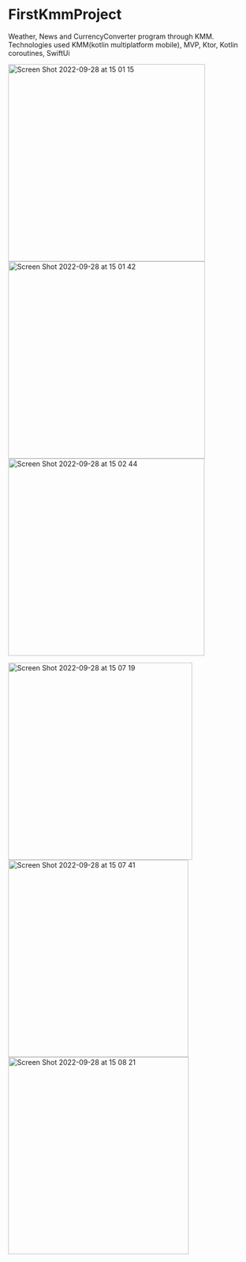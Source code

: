 # FirstKmmProject
Weather, News and CurrencyConverter program through KMM. Technologies used KMM(kotlin multiplatform mobile), MVP, Ktor, Kotlin coroutines, SwiftUi 

<img width="399" alt="Screen Shot 2022-09-28 at 15 01 15" src="https://user-images.githubusercontent.com/77477995/192759730-f1dd4e20-4d45-41de-a246-600d2766d98e.png" width="200" height="400"> <img width="399" alt="Screen Shot 2022-09-28 at 15 01 42" src="https://user-images.githubusercontent.com/77477995/192765206-576bf261-74ce-48a8-9b80-103410baaae0.png" width="200" height="400"> <img width="398" alt="Screen Shot 2022-09-28 at 15 02 44" src="https://user-images.githubusercontent.com/77477995/192765765-f349a601-f357-4333-82e3-995eea13f9ff.png" width="200" height="400">

<img width="373" alt="Screen Shot 2022-09-28 at 15 07 19" src="https://user-images.githubusercontent.com/77477995/192765879-631688c6-d8cd-443c-a2fd-49fd8384ecd7.png" width="200" height="400"> <img width="365" alt="Screen Shot 2022-09-28 at 15 07 41" src="https://user-images.githubusercontent.com/77477995/192772208-d288606b-b2c3-4317-817a-4434f6748ca9.png" width="200" height="400"> <img width="366" alt="Screen Shot 2022-09-28 at 15 08 21" src="https://user-images.githubusercontent.com/77477995/192772402-38556cef-7e05-4a98-b9ad-31e0bcc88d33.png" width="200" height="400">
